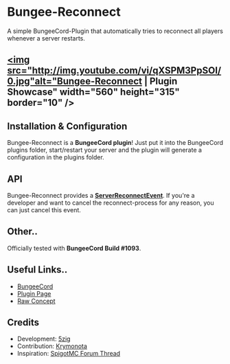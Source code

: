 # Bungee-Reconnect
A simple BungeeCord-Plugin that automatically tries to reconnect all players whenever a server restarts.

<a href="http://www.youtube.com/watch?feature=player_embedded&v=qXSPM3PpSOI" target="_blank"><img src="http://img.youtube.com/vi/qXSPM3PpSOI/0.jpg"alt="Bungee-Reconnect | Plugin Showcase" width="560" height="315" border="10" /></a>
------


Installation & Configuration
------
Bungee-Reconnect is a **BungeeCord plugin**! Just put it into the BungeeCord plugins folder, start/restart your server and the plugin will generate a configuration in the plugins folder.


API
------
Bungee-Reconnect provides a [**ServerReconnectEvent**](src/eu/the5zig/reconnect/api/ServerReconnectEvent.java).
If you're a developer and want to cancel the reconnect-process for any reason, you can just cancel this event.


Other..
------
Officially tested with **BungeeCord Build #1093**.


Useful Links..
------
- [BungeeCord](https://www.spigotmc.org/wiki/bungeecord/)
- [Plugin Page](https://www.spigotmc.org/resources/bungee-reconnect.16429/)
- [Raw Concept](https://www.spigotmc.org/threads/how-to-create-a-fake-keep-alive-server.111825/#post-1203686)


Credits
------
- Development: [5zig](https://github.com/5zig)
- Contribution: [Krymonota](https://github.com/Krymonota)
- Inspiration: [SpigotMC Forum Thread](https://www.spigotmc.org/threads/restart-plugin-built-into-spigot-pls-help-4-diamond.111789/)
